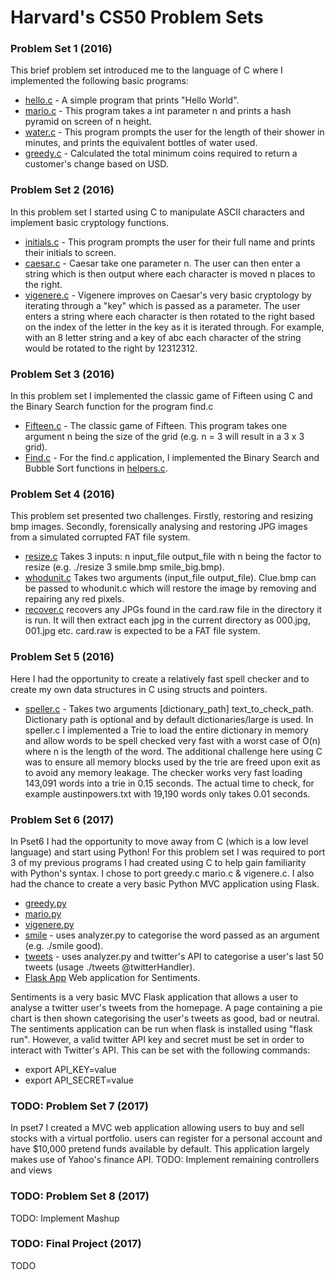 # Harvard's CS50 Problem Sets

### Problem Set 1 (2016)
This brief problem set introduced me to the language of C where I implemented the following basic programs:
- [hello.c](/pset1/hello.c) - A simple program that prints "Hello World".
- [mario.c](/pset1/mario.c) - This program takes a int parameter n and prints a hash pyramid on screen of n height.
- [water.c](/pset1/water.c) - This program prompts the user for the length of their shower in minutes, and prints the equivalent bottles of water used.
- [greedy.c](/pset1/greedy.c) - Calculated the total minimum coins required to return a customer's change based on USD. 

### Problem Set 2 (2016)
In this problem set I started using C to manipulate ASCII characters and implement basic cryptology functions.
- [initials.c](/pset2/initials.c) - This program prompts the user for their full name and prints their initials to screen.
- [caesar.c](/pset2/caesar.c) - Caesar take one parameter n. The user can then enter a string which is then output where each character is moved n places to the right.
- [vigenere.c](/pset2/vigenere.c) - Vigenere improves on Caesar's very basic cryptology by iterating through a "key" which is passed as a parameter. The user enters a string where each character is then rotated to the right based on the index of the letter in the key as it is iterated through. For example, with an 8 letter string and a key of abc each character of the string would be rotated to the right by 12312312.

### Problem Set 3 (2016)
In this problem set I implemented the classic game of Fifteen using C and the Binary Search function for the program find.c
- [Fifteen.c](/pset3/fifteen/fifteen.c) - The classic game of Fifteen. This program takes one argument n being the size of the grid (e.g. n = 3 will result in a 3 x 3 grid).
- [Find.c](/pset3/find) - For the find.c application, I implemented the Binary Search and Bubble Sort functions in [helpers.c](/pset3/find/helpers.c).

### Problem Set 4 (2016)
This problem set presented two challenges. Firstly, restoring and resizing bmp images. Secondly, forensically analysing and restoring JPG images from a simulated corrupted FAT file system.
- [resize.c](/pset4/bmp/resize.c) Takes 3 inputs: n input_file output_file with n being the factor to resize (e.g. ./resize 3 smile.bmp smile_big.bmp).
- [whodunit.c](/pset4/bmp/whodunit.c) Takes two arguments (input_file output_file). Clue.bmp can be passed to whodunit.c which will restore the image by removing and repairing any red pixels.
- [recover.c](/pset4/jpg/recover.c) recovers any JPGs found in the card.raw file in the directory it is run. It will then extract each jpg in the current directory as 000.jpg, 001.jpg etc. card.raw is expected to be a FAT file system.

### Problem Set 5 (2016)
Here I had the opportunity to create a relatively fast spell checker and to create my own data structures in C using structs and pointers.
- [speller.c](/pset5/speller.c) - Takes two arguments [dictionary_path] text_to_check_path. Dictionary path is optional and by default dictionaries/large is used. In speller.c I implemented a Trie to load the entire dictionary in memory and allow words to be spell checked very fast with a worst case of O(n) where n is the length of the word. The additional challenge here using C was to ensure all memory blocks used by the trie are freed upon exit as to avoid any memory leakage. The checker works very fast loading 143,091 words into a trie in 0.15 seconds. The actual time to check, for example austinpowers.txt with 19,190 words only takes 0.01 seconds.

### Problem Set 6 (2017)
In Pset6 I had the opportunity to move away from C (which is a low level language) and start using Python! For this problem set I was required to port 3 of my previous programs I had created using C to help gain familiarity with Python's syntax. I chose to port greedy.c mario.c & vigenere.c. I also had the chance to create a very basic Python MVC application using Flask.
- [greedy.py](/pset6/greedy.py)
- [mario.py](/pset6/mario.py)
- [vigenere.py](/pset6/vigenere.py)
- [smile](/sentiments/smile) - uses analyzer.py to categorise the word passed as an argument (e.g. ./smile good).
- [tweets](/sentiments/tweets) - uses analyzer.py and twitter's API to categorise a user's last 50 tweets (usage ./tweets @twitterHandler).
- [Flask App](/sentiments/application.py) Web application for Sentiments.

Sentiments is a very basic MVC Flask application that allows a user to analyse a twitter user's tweets from the homepage. A page containing a pie chart is then shown categorising the user's tweets as good, bad or neutral.
The sentiments application can be run when flask is installed using "flask run". However, a valid twitter API key and secret must be set in order to interact with Twitter's API. This can be set with the following commands:
- export API_KEY=value
- export API_SECRET=value

### TODO: Problem Set 7 (2017)
In pset7 I created a MVC web application allowing users to buy and sell stocks with a virtual portfolio. users can register for a personal account and have $10,000 pretend funds available by default. This application largely makes use of Yahoo's finance API.
TODO: Implement remaining controllers and views

### TODO: Problem Set 8 (2017)
TODO: Implement Mashup

### TODO: Final Project (2017)
TODO